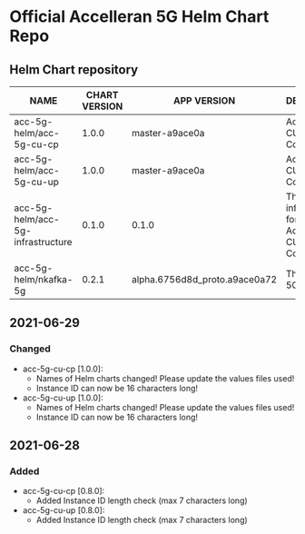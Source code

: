 # Official Accelleran 5G Helm Chart Repo

## Helm Chart repository
|NAME   |CHART VERSION   |APP VERSION   |DESCRIPTION   |
|---|---|---|---|
| acc-5g-helm/acc-5g-cu-cp       |         1.0.0   |        master-a9ace0a        |          Accelleran 5G CU CP Components                     |
| acc-5g-helm/acc-5g-cu-up        |        1.0.0      |     master-a9ace0a         |         Accelleran 5G CU UP Components                     |
| acc-5g-helm/acc-5g-infrastructure    |   0.1.0      |       0.1.0                      |        The infrastructure for the Accelleran 5G CU Components |
| acc-5g-helm/nkafka-5g           |        0.2.1     |      alpha.6756d8d_proto.a9ace0a72 |  The NKafka-5G                        |

## 2021-06-29
### Changed
- acc-5g-cu-cp [1.0.0]:
  - Names of Helm charts changed! Please update the values files used!
  - Instance ID can now be 16 characters long!
- acc-5g-cu-up [1.0.0]: 
  - Names of Helm charts changed! Please update the values files used!
  - Instance ID can now be 16 characters long!

## 2021-06-28
### Added
- acc-5g-cu-cp [0.8.0]: 
  - Added Instance ID length check (max 7 characters long)
- acc-5g-cu-up [0.8.0]: 
  - Added Instance ID length check (max 7 characters long) 